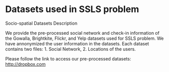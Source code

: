 # Datasets used in SSLS problem
Socio-spatial Datasets Description 

We provide the pre-processed social network and check-in information of the Gowalla, Brightkite, Flickr, and Yelp datasets used for SSLS problem. We have annonymized the user information in the datasets. Each dataset contains two files: 1. Social Network, 2. Locations of the users.

Please follow the link to access our pre-processed datasets: http://dropbox.com
